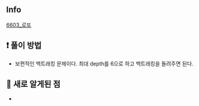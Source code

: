## Info
<a href="https://www.acmicpc.net/problem/6603" rel="nofollow">6603_로또</a>

## ❗ 풀이 방법
- 보편적인 백트래킹 문제이다. 최대 depth를 6으로 하고 백트래킹을 돌려주면 된다.

## 🙂 새로 알게된 점

* 

